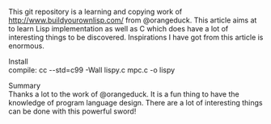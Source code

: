 This git repository is a learning and copying work of http://www.buildyourownlisp.com/ from @orangeduck. This article aims at to learn Lisp implementation as well as C which does have a lot of interesting things to be discovered. Inspirations I have got from this article is enormous.

Install<br/>
compile: cc --std=c99 -Wall lispy.c mpc.c -o lispy

Summary<br/>
Thanks a lot to the work of @orangeduck. It is a fun thing to have the knowledge of program language design. There are a lot of interesting things can be done with this powerful sword!